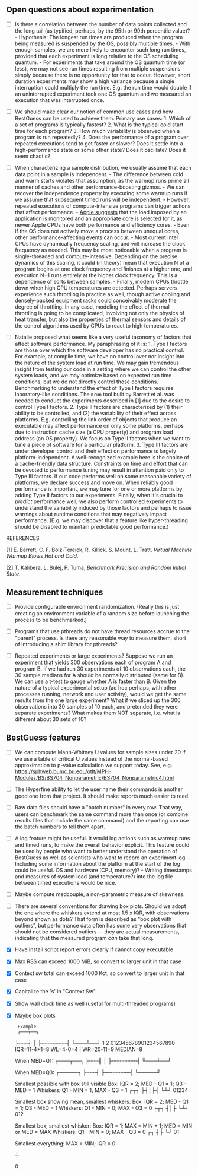 ## Open questions about experimentation

- [ ] Is there a correlation between the number of data points collected and the
      long tail (as typified, perhaps, by the 95th or 99th percentile value)?
	  - Hypothesis: The longest run times are produced when the program being
        measured is suspended by the OS, possibly multiple times.
	  - With enough samples, we are more likely to encounter such long run
        times, provided that each experiment is long relative to the OS
        scheduling quantum.
	  - For experiments that take around the OS quantum time (or less), we may
        not see run times resulting from multiple suspensions simply because
        there is no opportunity for that to occur.  However, short duration
        experiments may show a high variance because a single interruption
        could multiply the run time. E.g. the run time would double if an
        uninterrupted experiment took one OS quantum and we measured an
        execution that was interrupted once.

- [ ] We should make clear our notion of common use cases and how BestGuess can
	  be used to achieve them.  Primary use cases:
	  1. Which of a set of programs is typically fastest?
	  2. What is the typical cold start time for each program?
	  3. How much variability is observed when a program is run repeatedly?
	  4. Does the performance of a program over repeated executions tend to get
         faster or slower?  Does it settle into a high-performance state or
         some other state?  Does it oscillate?  Does it seem chaotic?

- [ ] When characterizing a sample distribution, we usually assume that each
      data point in a sample is independent.
	  - The difference between cold and warm starts violates that assumption, as
        the warmup runs prime all manner of caches and other
        performance-boosting gizmos.
	  - We can recover the independence property by executing some warmup runs
        if we assume that subsequent timed runs will be independent.
	  - However, repeated executions of compute-intensive programs can trigger
        actions that affect performance.
		- [Apple suggests](https://developer.apple.com/news/?id=vk3m204o) that
          the load imposed by an application is monitored and an appropriate
          core is selected for it, as newer Apple CPUs have both performance and
          efficiency cores.
	    - Even if the OS does not actively move a process between unequal cores,
          other performance-affecting events can occur.
	    - Most current Intel CPUs have dynamically frequency scaling, and will
          increase the clock frequency as needed.  This may be most noticeable
          when a program is single-threaded and compute-intensive.  Depending on
          the precise dynamics of this scaling, it could (in theory) mean that
          execution N of a program begins at one clock frequency and finishes at
          a higher one, and execution N+1 runs entirely at the higher clock
          frequency.  This is a dependence of sorts between samples.
	    - Finally, modern CPUs throttle down when high CPU temperatures are
          detected.  Perhaps servers experience such throttling in practice as
          well, though active cooling and densely-packed equipment racks could
          conceivably moderate the degree of throttling.  In any case, modeling
          the effect of thermal throttling is going to be complicated, involving
          not only the physics of heat transfer, but also the properties of
          thermal sensors and details of the control algorithms used by CPUs to
          react to high temperatures.

- [ ] Natalie proposed what seems like a very useful taxonomy of factors that
      affect software performance.  My paraphrasing of it is:
	  1. Type I factors are those over which the software developer has no
         practical control.  For example, at compile time, we have no control
         over nor insight into the nature of the system load at run time.  We
         may gain tremendous insight from testing our code in a setting where we
         can control the other system loads, and we may optimize based on
         expected run time conditions, but we do not directly control those
         conditions.  Benchmarking to understand the effect of Type I factors
         requires laboratory-like conditions.  The `Krun` tool built by Barrett
         et al. was needed to conduct the experiments described in [1] due to
         the desire to control Type I factors.
	  2. Type II factors are characterized by (1) their ability to be
         controlled, and (2) the variability of their effect across platforms.
         E.g. controlling the link order of objects that produce an executable
         may affect performance on only some platforms, perhaps due to
         instruction cache size (a CPU property) and program load address (an OS
         property).  We focus on Type II factors when we want to tune a piece of
         software for a particular platform.
	  3. Type III factors are under developer control and their effect on
         performance is largely platform-independent.  A well-recognized example
         here is the choice of a cache-friendly data structure.  Constraints on
         time and effort that can be devoted to performance tuning may result in
         attention paid only to Type III factors.  If our code performs well on
         some reasonable variety of platforms, we declare success and move on.
         When reliably good performance is important, we may tune for one or
         more platforms by adding Type II factors to our experiments.  Finally,
         when it's crucial to _predict_ performance well, we also perform
         controlled experiments to understand the variability induced by those
         factors and perhaps to issue warnings about runtime conditions that may
         negatively impact performance.  (E.g. we may discover that a feature
         like hyper-threading should be disabled to maintain predictable good
         performance.)

REFERENCES

[1] E. Barrett, C. F. Bolz-Tereick, R. Killick, S. Mount, L. Tratt, _Virtual
Machine Warmup Blows Hot and Cold_.

[2] T. Kalibera, L. Bulej, P. Tuma, _Benchmark Precision and Random Initial
State_.



## Measurement techniques

- [ ] Provide configurable environment randomization.  (Really this is just
      creating an environment variable of a random size before launching the
      process to be benchmarked.)

- [ ] Programs that use pthreads do not have thread resources accrue to the
      "parent" process.  Is there any reasonable way to measure them, short of
      introducing a shim library for pthreads?

- [ ] Repeated experiments or large experiments?  Suppose we run an experiment
      that yields 300 observations each of program A and program B.  If we had
      run 30 experiments of 10 observations each, the 30 sample medians for A
      should be normally distributed (same for B).  We can use a t-test to gauge
      whether A is faster than B.  Given the nature of a typical experimental
      setup (ad hoc perhaps, with other processes running, network and user
      activity), would we get the same results from the one large experiment?
      What if we sliced up the 300 observations into 30 samples of 10 each, and
      pretended they were separate experiments?  What makes them NOT separate,
      i.e. what is different about 30 sets of 10?


## BestGuess features

- [ ] We can compute Mann-Whitney U values for sample sizes under 20 if we use a
	  table of critical U values instead of the normal-based approximation to
	  p-value calculation we support today.  See,
	  e.g. https://sphweb.bumc.bu.edu/otlt/MPH-Modules/BS/BS704_Nonparametric/BS704_Nonparametric4.html

- [ ] The Hyperfine ability to let the user name their commands is another good
      one from that project.  It should make reports much easier to read.

- [ ] Raw data files should have a "batch number" in every row.  That way, users
      can benchmark the same command more than once (or combine results files
      that include the same command) and the reporting can use the batch numbers
      to tell them apart.

- [ ] A log feature might be useful.  It would log actions such as warmup runs
      and timed runs, to make the overall behavior explicit.  This feature could
      be used by people who want to better understand the operation of BestGuess
      as well as scientists who want to record an experiment log.
	  - Including some information about the platform at the start of the log
        could be useful.  OS and hardware (CPU, memory)?
	  - Writing timestamps and measures of system load (and temperature?) into
        the log file between timed executions would be nice.

- [ ] Maybe compute medcouple, a non-parametric measure of skewness.

- [ ] There are several conventions for drawing box plots.  Should we adopt the
      one where the whiskers extend at most 1.5 x IQR, with observations beyond
      shown as dots?  That form is described as "box plot with outliers", but
      performance data often has some very observations that should not be
      considered outliers -- they are actual measurements, indicating that the
      measured program *can* take that long.

- [X] Have install script report errors clearly if cannot copy executable

- [X] Max RSS can exceed 1000 MiB, so convert to larger unit in that case

- [X] Context sw total can exceed 1000 Kct, so convert to larger unit in that
      case
	  
- [X] Capitalize the 's' in "Context Sw"

- [X] Show wall clock time as well (useful for multi-threaded programs)

- [X] Maybe box plots

	   Example
	   ┌───┬──┐
   ├╌╌╌┤   │  ├╌╌╌╌╌╌╌╌┤
	   └───┴──┘
			 1         2
   012345678901234567890
	  IQR=11-4+1=8
 WL=4-0=4  |   WR=20-11=9
	   MEDIAN=8

   When MED=Q1:
	   ╓───┬──┐
   ├╌╌╌╢   │  ├╌╌╌╌╌╌╌╌┤
	   ╙───┴──┘

   When MED=Q3:
	   ┌─────╖
   ├╌╌╌┤     ╟╌╌╌╌╌╌╌╌┤
	   └─────╜


	Smallest possible with box still visible
	  Box: IQR = 2; MED - Q1 = 1; Q3 - MED = 1
	  Whiskers: Q1 - MIN = 1; MAX - Q3 = 1
	 ┌┬┐
	├┤│├┤
	 └┴┘
	01234

	Smallest box showing mean, smallest whiskers: 
	  Box: IQR = 2; MED - Q1 = 1; Q3 - MED = 1
	  Whiskers: Q1 - MIN = 0; MAX - Q3 = 0
	┌┬┐
	┤│├
	└┴┘
	012

	Smallest box, smallest whisker: 
	  Box: IQR = 1; MAX = MIN + 1; MED = MIN or MED = MAX
	  Whiskers: Q1 - MIN = 0; MAX - Q3 = 0
	┌┐
	┤├
	└┘
	01

	Smallest everything: 
	MAX = MIN; IQR = 0

	┼

	0


